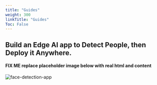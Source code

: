 ```yaml
---
title: "Guides"
weight: 300
linkTitle: "Guides"
Toc: False
---
```


## Build an Edge AI app to Detect People, then Deploy it Anywhere.

#### FIX ME replace placeholder image below with real html and content

![face-detection-app](/images/Guides-home-hero.jpg)

